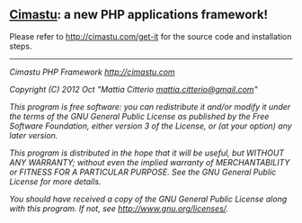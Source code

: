 [Cimastu](http://cimastu.com): a new PHP applications framework!
-----

Please refer to http://cimastu.com/get-it for the source code and installation steps.

-----
*Cimastu PHP Framework*
*http://cimastu.com*

*Copyright (C) 2012 Oct "Mattia Citterio <mattia.citterio@gmail.com>"*

*This program is free software: you can redistribute it and/or modify*
*it under the terms of the GNU General Public License as published by*
*the Free Software Foundation, either version 3 of the License, or*
*(at your option) any later version.*

*This program is distributed in the hope that it will be useful,*
*but WITHOUT ANY WARRANTY; without even the implied warranty of*
*MERCHANTABILITY or FITNESS FOR A PARTICULAR PURPOSE.  See the*
*GNU General Public License for more details.*

*You should have received a copy of the GNU General Public License*
*along with this program. If not, see <http://www.gnu.org/licenses/>.*
